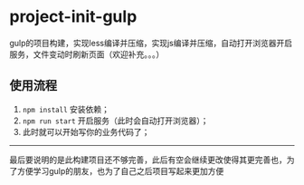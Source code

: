 # project-init-gulp
gulp的项目构建，实现less编译并压缩，实现js编译并压缩，自动打开浏览器开启服务，文件变动时刷新页面（欢迎补充。。。）
## 使用流程
1. `npm install`  安装依赖；
2. `npm run start`   开启服务（此时会自动打开浏览器）；
3. 此时就可以开始写你的业务代码了；
***
最后要说明的是此构建项目还不够完善，此后有空会继续更改使得其更完善也，为了方便学习gulp的朋友，也为了自己之后项目写起来更加方便
